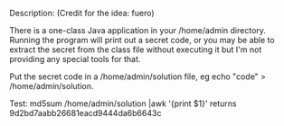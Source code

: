 Description: (Credit for the idea: fuero)

There is a one-class Java application in your /home/admin directory. Running the program will print out a secret code, or you may be able to extract the secret from the class file without executing it but I'm not providing any special tools for that.

Put the secret code in a /home/admin/solution file, eg echo "code" > /home/admin/solution.

Test: md5sum /home/admin/solution |awk '{print $1}' returns 9d2bd7aabb26681eacd9444da6b6643c
